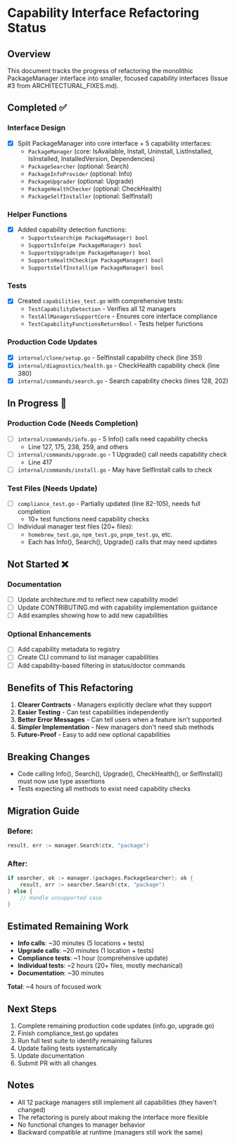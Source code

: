 # Capability Interface Refactoring Status

## Overview
This document tracks the progress of refactoring the monolithic PackageManager interface into smaller, focused capability interfaces (Issue #3 from ARCHITECTURAL_FIXES.md).

## Completed ✅

### Interface Design
- [x] Split PackageManager into core interface + 5 capability interfaces:
  - `PackageManager` (core: IsAvailable, Install, Uninstall, ListInstalled, IsInstalled, InstalledVersion, Dependencies)
  - `PackageSearcher` (optional: Search)
  - `PackageInfoProvider` (optional: Info)
  - `PackageUpgrader` (optional: Upgrade)
  - `PackageHealthChecker` (optional: CheckHealth)
  - `PackageSelfInstaller` (optional: SelfInstall)

### Helper Functions
- [x] Added capability detection functions:
  - `SupportsSearch(pm PackageManager) bool`
  - `SupportsInfo(pm PackageManager) bool`
  - `SupportsUpgrade(pm PackageManager) bool`
  - `SupportsHealthCheck(pm PackageManager) bool`
  - `SupportsSelfInstall(pm PackageManager) bool`

### Tests
- [x] Created `capabilities_test.go` with comprehensive tests:
  - `TestCapabilityDetection` - Verifies all 12 managers
  - `TestAllManagersSupportCore` - Ensures core interface compliance
  - `TestCapabilityFunctionsReturnBool` - Tests helper functions

### Production Code Updates
- [x] `internal/clone/setup.go` - SelfInstall capability check (line 351)
- [x] `internal/diagnostics/health.go` - CheckHealth capability check (line 380)
- [x] `internal/commands/search.go` - Search capability checks (lines 128, 202)

## In Progress 🚧

### Production Code (Needs Completion)
- [ ] `internal/commands/info.go` - 5 Info() calls need capability checks
  - Line 127, 175, 238, 259, and others
- [ ] `internal/commands/upgrade.go` - 1 Upgrade() call needs capability check
  - Line 417
- [ ] `internal/commands/install.go` - May have SelfInstall calls to check

### Test Files (Needs Update)
- [ ] `compliance_test.go` - Partially updated (line 82-105), needs full completion
  - 10+ test functions need capability checks
- [ ] Individual manager test files (20+ files):
  - `homebrew_test.go`, `npm_test.go`, `pnpm_test.go`, etc.
  - Each has Info(), Search(), Upgrade() calls that may need updates

## Not Started ❌

### Documentation
- [ ] Update architecture.md to reflect new capability model
- [ ] Update CONTRIBUTING.md with capability implementation guidance
- [ ] Add examples showing how to add new capabilities

### Optional Enhancements
- [ ] Add capability metadata to registry
- [ ] Create CLI command to list manager capabilities
- [ ] Add capability-based filtering in status/doctor commands

## Benefits of This Refactoring

1. **Clearer Contracts** - Managers explicitly declare what they support
2. **Easier Testing** - Can test capabilities independently
3. **Better Error Messages** - Can tell users when a feature isn't supported
4. **Simpler Implementation** - New managers don't need stub methods
5. **Future-Proof** - Easy to add new optional capabilities

## Breaking Changes

- Code calling Info(), Search(), Upgrade(), CheckHealth(), or SelfInstall() must now use type assertions
- Tests expecting all methods to exist need capability checks

## Migration Guide

### Before:
```go
result, err := manager.Search(ctx, "package")
```

### After:
```go
if searcher, ok := manager.(packages.PackageSearcher); ok {
    result, err := searcher.Search(ctx, "package")
} else {
    // Handle unsupported case
}
```

## Estimated Remaining Work

- **Info calls**: ~30 minutes (5 locations + tests)
- **Upgrade calls**: ~20 minutes (1 location + tests)
- **Compliance tests**: ~1 hour (comprehensive update)
- **Individual tests**: ~2 hours (20+ files, mostly mechanical)
- **Documentation**: ~30 minutes

**Total**: ~4 hours of focused work

## Next Steps

1. Complete remaining production code updates (info.go, upgrade.go)
2. Finish compliance_test.go updates
3. Run full test suite to identify remaining failures
4. Update failing tests systematically
5. Update documentation
6. Submit PR with all changes

## Notes

- All 12 package managers still implement all capabilities (they haven't changed)
- The refactoring is purely about making the interface more flexible
- No functional changes to manager behavior
- Backward compatible at runtime (managers still work the same)
